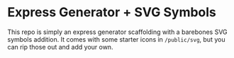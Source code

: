 # Express Generator + SVG Symbols

This repo is simply an express generator scaffolding with a barebones SVG symbols addition. It comes with some starter icons in `/public/svg`, but you can rip those out and add your own.
